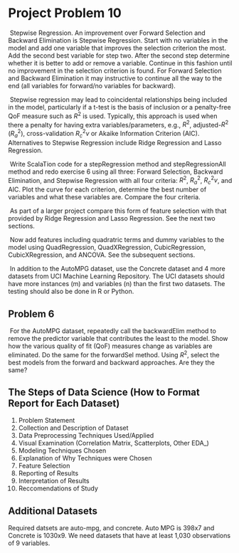 # Project Problem 10 

​	Stepwise Regression. An improvement over Forward Selection and Backward Elimination is Stepwise
Regression. Start with no variables in the model and add one variable that improves the selection
criterion the most. Add the second best variable for step two. After the second step determine
whether it is better to add or remove a variable. Continue in this fashion until no improvement in the
selection criterion is found. For Forward Selection and Backward Elimination it may instructive to
continue all the way to the end (all variables for forward/no variables for backward).

​	Stepwise regression may lead to coincidental relationships being included in the model, particularly
if a t-test is the basis of inclusion or a penalty-free QoF measure such as $R^2$ is used. Typically, this
approach is used when there a penalty for having extra variables/parameters, e.g., $R^2$, adjusted-$R^2$ ($R^2_a$), cross-validation $R^2_cv$ or Akaike Information Criterion (AIC). Alternatives to Stepwise Regression
include Ridge Regression and Lasso Regression.

​	Write ScalaTion code for a stepRegression method and stepRegressionAll method and redo
exercise 6 using all three: Forward Selection, Backward Elimination, and Stepwise Regression with all
four criteria: $R^2$, $R^2_a$, $R^2_cv$, and AIC. Plot the curve for each criterion, determine the best number of
variables and what these variables are. Compare the four criteria.

​	As part of a larger project compare this form of feature selection with that provided by Ridge Regression
and Lasso Regression. See the next two sections.

​	Now add features including quadratric terms and dummy variables to the model using QuadRegression,
QuadXRegression, CubicRegression, CubicXRegression, and ANCOVA. See the subsequent sections.

​	In addition to the AutoMPG dataset, use the Concrete dataset and 4 more datasets from UCI Machine
Learning Repository. The UCI datasets should have more instances (m) and variables (n) than the
first two datasets. The testing should also be done in R or Python.

## Problem 6
​	For the AutoMPG dataset, repeatedly call the backwardElim method to remove the predictor variable
that contributes the least to the model. Show how the various quality of fit (QoF) measures change as
variables are eliminated. Do the same for the forwardSel method. Using $R^2$, select the best models
from the forward and backward approaches. Are they the same?

## The Steps of Data Science (How to Format Report for Each Dataset) 

1. Problem Statement
2. Collection and Description of Dataset 
3. Data Preprocessing Techniques Used/Applied
4. Visual Examination (Correlation Matrix, Scatterplots, Other EDA_)
5. Modeling Techniques Chosen 
6. Explanation of Why Techniques were Chosen 
7. Feature Selection 
8. Reporting of Results 
9. Interpretation of Results 
10. Reccomendations of Study 

## Additional Datasets 

Required datsets are auto-mpg, and concrete. Auto MPG is 398x7 and Concrete is 1030x9. We need datasets that 
have at least 1,030 observations of 9 variables. 